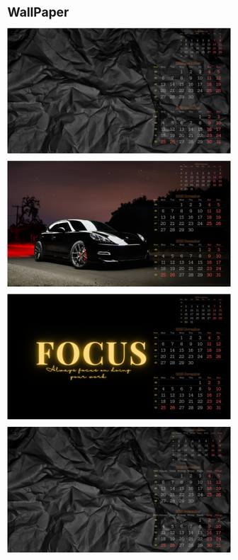 # WallPaper
![November](https://github.com/siimre/WallPaper/blob/main/Images/2023November1.png?raw=true)

![November](https://github.com/siimre/WallPaper/blob/main/Images/2023November2.png?raw=true)

![November](https://github.com/siimre/WallPaper/blob/main/Images/2023November3.png?raw=true)

![November](https://github.com/siimre/WallPaper/blob/main/Images/2023November4.png?raw=true)
